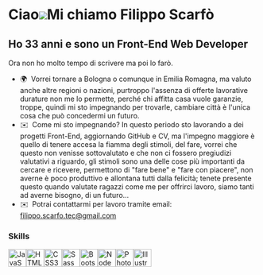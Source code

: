 Ciao![](https://user-images.githubusercontent.com/18350557/176309783-0785949b-9127-417c-8b55-ab5a4333674e.gif)Mi chiamo Filippo Scarfò
======================================================================================================================================

Ho 33 anni e sono un Front-End Web Developer
-----------------------

Ora non ho molto tempo di scrivere ma poi lo farò.

* 🌍  Vorrei tornare a Bologna o comunque in Emilia Romagna, ma valuto anche altre regioni o nazioni, purtroppo l'assenza di offerte lavorative durature non me lo permette, perché chi affitta casa vuole garanzie, troppe, quindi mi sto impegnando per trovarle, cambiare città è l'unica cosa che può concedermi un futuro.
* ✉️  Come mi sto impegnando? In questo periodo sto lavorando a dei progetti Front-End, aggiornando GitHub e CV, ma l'impegno maggiore è quello di tenere accesa la fiamma degli stimoli, del fare, vorrei che questo non venisse sottovalutato e che non ci fossero pregiudizi valutativi a riguardo, gli stimoli sono una delle cose più importanti da cercare e ricevere, permettono di "fare bene" e "fare con piacere", non averne è poco produttivo e allontana tutti dalla felicità; tenete presente questo quando valutate ragazzi come me per offrirci lavoro, siamo tanti ad averne bisogno, di un futuro...
* ✉️  Potrai contattarmi per lavoro tramite email: [filippo.scarfo.tec@gmail.com](mailto:filippo.scarfo.tec@gmail.com)

### Skills


<p align="left">
<a href="https://developer.mozilla.org/en-US/docs/Web/JavaScript" target="_blank" rel="noreferrer"><img src="https://raw.githubusercontent.com/danielcranney/readme-generator/main/public/icons/skills/javascript-colored.svg" width="36" height="36" alt="JavaScript" /></a><a href="https://developer.mozilla.org/en-US/docs/Glossary/HTML5" target="_blank" rel="noreferrer"><img src="https://raw.githubusercontent.com/danielcranney/readme-generator/main/public/icons/skills/html5-colored.svg" width="36" height="36" alt="HTML5" /></a><a href="https://www.w3.org/TR/CSS/#css" target="_blank" rel="noreferrer"><img src="https://raw.githubusercontent.com/danielcranney/readme-generator/main/public/icons/skills/css3-colored.svg" width="36" height="36" alt="CSS3" /></a><a href="https://sass-lang.com/" target="_blank" rel="noreferrer"><img src="https://raw.githubusercontent.com/danielcranney/readme-generator/main/public/icons/skills/sass-colored.svg" width="36" height="36" alt="Sass" /></a><a href="https://getbootstrap.com/" target="_blank" rel="noreferrer"><img src="https://raw.githubusercontent.com/danielcranney/readme-generator/main/public/icons/skills/bootstrap-colored.svg" width="36" height="36" alt="Bootstrap" /></a><a href="https://nodejs.org/en/" target="_blank" rel="noreferrer"><img src="https://raw.githubusercontent.com/danielcranney/readme-generator/main/public/icons/skills/nodejs-colored.svg" width="36" height="36" alt="NodeJS" /></a><a href="https://www.adobe.com/uk/products/photoshop.html" target="_blank" rel="noreferrer"><img src="https://raw.githubusercontent.com/danielcranney/readme-generator/main/public/icons/skills/photoshop-colored.svg" width="36" height="36" alt="Photoshop" /></a><a href="https://www.adobe.com/uk/products/illustrator.html" target="_blank" rel="noreferrer"><img src="https://raw.githubusercontent.com/danielcranney/readme-generator/main/public/icons/skills/illustrator-colored.svg" width="36" height="36" alt="Illustrator" /></a>
</p>
